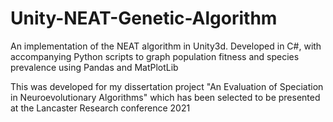 # Unity-NEAT-Genetic-Algorithm
An implementation of the NEAT algorithm in Unity3d. Developed  in C#, with accompanying Python scripts to graph population fitness and species prevalence using Pandas and MatPlotLib


This was developed for my dissertation project "An Evaluation of Speciation in Neuroevolutionary Algorithms" which has been selected to be presented at the Lancaster Research conference 2021
